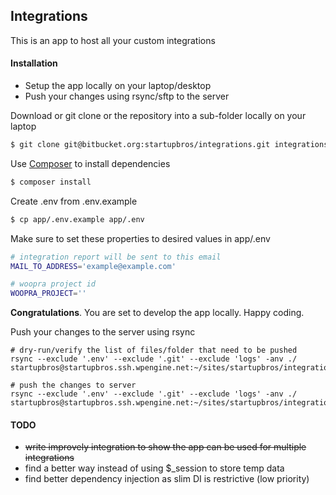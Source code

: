 ## Integrations
This is an app to host all your custom integrations

#### Installation
- Setup the app locally on your laptop/desktop
- Push your changes using rsync/sftp to the server

Download or git clone or the repository into a sub-folder locally on your laptop
```bash
$ git clone git@bitbucket.org:startupbros/integrations.git integrations
```

Use [Composer](https://getcomposer.org/) to install dependencies
```bash
$ composer install
```

Create .env from .env.example
```bash
$ cp app/.env.example app/.env
```

Make sure to set these properties to desired values in app/.env
```bash
# integration report will be sent to this email
MAIL_TO_ADDRESS='example@example.com'

# woopra project id
WOOPRA_PROJECT=''
```
**Congratulations**. You are set to develop the app locally. Happy coding.

Push your changes to the server using rsync
```
# dry-run/verify the list of files/folder that need to be pushed
rsync --exclude '.env' --exclude '.git' --exclude 'logs' -anv ./ startupbros@startupbros.ssh.wpengine.net:~/sites/startupbros/integrations/

# push the changes to server
rsync --exclude '.env' --exclude '.git' --exclude 'logs' -anv ./ startupbros@startupbros.ssh.wpengine.net:~/sites/startupbros/integrations/
```

#### TODO
- ~~write improvely integration to show the app can be used for multiple integrations~~
- find a better way instead of using $_session to store temp data
- find better dependency injection as slim DI is restrictive (low priority)
